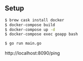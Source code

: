 ## Setup
```bash
$ brew cask install docker
$ docker-compose build
$ docker-compose up -d
$ docker-compose exec goapp bash

$ go run main.go
```
http://localhost:8090/ping
